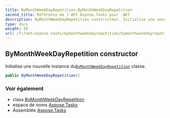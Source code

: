 ```yaml
---
title: ByMonthWeekDayRepetition.ByMonthWeekDayRepetition
second_title: Référence de l'API Aspose.Tasks pour .NET
description: ByMonthWeekDayRepetition constructeur. Initialise une nouvelle instance duByMonthWeekDayRepetition classe.
type: docs
weight: 10
url: /fr/net/aspose.tasks/bymonthweekdayrepetition/bymonthweekdayrepetition/
---
```

## ByMonthWeekDayRepetition constructor

Initialise une nouvelle instance du[`ByMonthWeekDayRepetition`](../) classe.

```csharp
public ByMonthWeekDayRepetition()
```

### Voir également

* class [ByMonthWeekDayRepetition](../)
* espace de noms [Aspose.Tasks](../../bymonthweekdayrepetition/)
* Assemblée [Aspose.Tasks](../../../)


